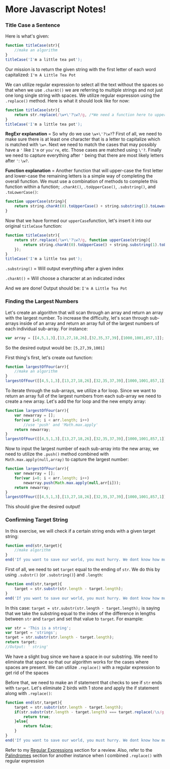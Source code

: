 # More Javascript Notes!

### Title Case a Sentence
Here is what's given:

```Javascript
function titleCase(str){
	//make an algorithm
}
titleCase('I'm a little tea pot');
```

Our mission is to return the given string with the first letter of each word capitalized: `I'm A Little Tea Pot`

We can utilize regular expression to select all the text without the spaces so that when we use `.charAt()` we are referring to multiple strings and not just one long single string with spaces. We utilize regular expression using the `.replace()` method. Here is what it should look like for now:

```Javascript
function titleCase(str){
	return str.replace(/\w+\'?\w?/g, /*We need a function here to upper-case the first character of each string*/);
}
titleCase('I'm a little tea pot');
```

**RegExr explanation** = So why do we use `\w+\'?\w?`? First of all, we need to make sure there is at least one character that is a letter to capitalize which is matched with `\w+`. Next we need to match the cases that may possibly have a `'` like `I'm` or `you're`, etc. Those cases are matched using `\'?`. Finally we need to capture everything after `'` being that there are most likely letters after `'`: `\w?`. 

**Function explanation** = Another function that will upper-case the first letter and lower-case the remaining letters is a simple way of completing the overall function. We must use a combination of methods to complete this function within a function; `.charAt()`, `.toUpperCase()`, `.substring()`, and `.toLowerCase()`:

```Javascript
function upperCase(string){
	return string.charAt(0).toUpperCase() + string.substring(1).toLowerCase();
}
```

Now that we have formed our `upperCase`function, let's insert it into our original `titleCase` function:

```Javascript
function titleCase(str){
	return str.replace(/\w+\'?\w?/g, function upperCase(string){
		return string.charAt(0).toUpperCase() + string.substring(1).toLowerCase();
	});
}
titleCase('I'm a little tea pot');
```

`.substring()` = Will output everything after a given index

`.charAt()` = Will choose a character at an indicated index

And we are done! Output should be: `I'm A Little Tea Pot`

### Finding the Largest Numbers
Let's create an algorithm that will scan through an array and return an array with the largest number. To increase the difficulty, let's scan through sub-arrays inside of an array and return an array full of the largest numbers of each individual sub-array. For instance:

```Javascript
var array = [[4,5,1,3],[13,27,18,26],[32,35,37,39],[1000,1001,857,1]];
```

So the desired output would be: `[5,27,39,1001]`

First thing's first, let's create out function:

```Javascript
function largestOfFour(arr){
	//make an algorithm
}
largestOfFour([[4,5,1,3],[13,27,18,26],[32,35,37,39],[1000,1001,857,1]]);
```

To iterate through the sub-arrays, we utilize a for loop. Since we want to return an array full of the largest numbers from each sub-array we need to create a new array. Let's add the for loop and the new empty array:

```Javascript
function largestOfFour(arr){
	var newarray = [];
	for(var i=0; i < arr.length; i++)
		//use 'push' and 'Math.max.apply'
	return newarray;
}
largestOfFour([[4,5,1,3],[13,27,18,26],[32,35,37,39],[1000,1001,857,1]]);
```

Now to input the largest number of each sub-array into the new array, we need to utilize the `.push()` method combined with `Math.max.apply(null,array)` to capture the largest number:

```Javascript
function largestOfFour(arr){
	var newarray = [];
	for(var i=0; i < arr.length; i++)
		newarray.push(Math.max.apply(null,arr[i]));
	return newarray;
}
largestOfFour([[4,5,1,3],[13,27,18,26],[32,35,37,39],[1000,1001,857,1]]);
```

This should give the desired output!

### Confirming Target String
In this exercise, we will check if a certain string ends with a given target string:

```Javascript
function end(str,target){
	//make algorithm
}
end('If you want to save our world, you must hurry. We dont know how much longer we can withstand the nothing','mountain')
```

First of all, we need to set `target` equal to the ending of `str`. We do this by using `.substr()` (or `.substring()`) and `.length`:

```Javascript
function end(str,target){
	target = str.substr(str.length - target.length);
}
end('If you want to save our world, you must hurry. We dont know how much longer we can withstand the nothing','mountain')
```

In this case: `target = str.substr(str.length - target.length);` is saying that we take the substring equal to the index of the difference in lengths between `str` and `target` and set that value to `target`. For example:

```Javascript
var str = 'This is a string';
var target = 'strings';
target = str.substr(str.length - target.length);
return target;
//Output: ' string'
```

We have a slight bug since we have a space in our substring. We need to eliminate that space so that our algorithm works for the cases where spaces are present. We can utilize `.replace()` with a regular expression to get rid of the spaces

Before that, we need to make an if statement that checks to see if `str` ends with `target`. Let's eliminate 2 birds with 1 stone and apply the if statement along with `.replace()`:

```Javascript
function end(str,target){
	target = str.substr(str.length - target.length);
	if(str.substr(str.length - target.length) === target.replace(/\s/g,'')){
		return true;
	}else{
		return false;
	}
}
end('If you want to save our world, you must hurry. We dont know how much longer we can withstand the nothing','mountain')
```

Refer to my [Regular Expressions](https://github.com/jberry93/Notebook/blob/master/Notes/Regular%20Expressions/RegExr.md) section for a review. Also, refer to the [Palindromes](https://github.com/jberry93/Notebook/blob/master/Notes/Javascript/Javascript.md) section for another instance when I combined `.replace()` with regular expression